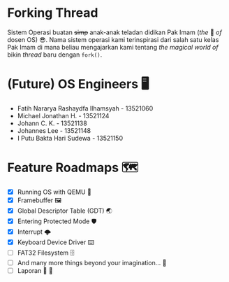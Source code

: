 # Forking Thread

Sistem Operasi buatan ~~simp~~ anak-anak teladan didikan Pak Imam (_the_ 🐐 _of_ dosen OS) 😎. Nama sistem operasi kami terinspirasi dari salah satu kelas Pak Imam di mana beliau mengajarkan kami tentang _the magical world of_ bikin _thread_ baru dengan `fork()`.

# (Future) OS Engineers 🖥️

- Fatih Nararya Rashaydfa Ilhamsyah - 13521060
- Michael Jonathan H. - 13521124
- Johann C. K. - 13521138
- Johannes Lee - 13521148
- I Putu Bakta Hari Sudewa - 13521150

# Feature Roadmaps 🗺️

- [x] Running OS with QEMU 🏃
- [x] Framebuffer 🖼️
- [x] Global Descriptor Table (GDT) 🌏
- [x] Entering Protected Mode 🛡️
- [x] Interrupt :cloud_with_lightning:
- [x] Keyboard Device Driver ⌨️
- [ ] FAT32 Filesystem 🗄️
- [ ] And many more things beyond your imagination... 🌈
- [ ] Laporan 🤢 🤮
